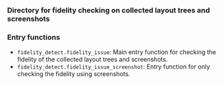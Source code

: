 ### Directory for fidelity checking on collected layout trees and screenshots

### Entry functions
- ```fidelity_detect.fidelity_issue```: Main entry function for checking the fidelity of the collected layout trees and screenshots.
- ```fidelity_detect.fidelity_issue_screenshot```: Entry function for only checking the fidelity using screenshots.
